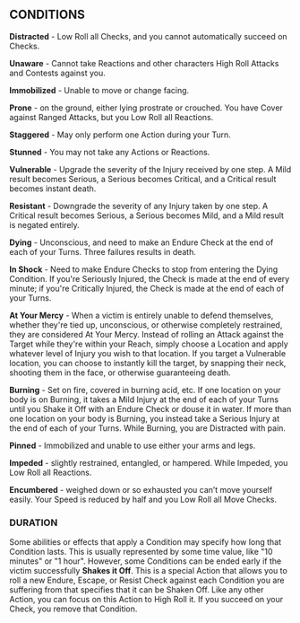 ## CONDITIONS

**Distracted** - Low Roll all Checks, and you cannot automatically succeed on Checks.

**Unaware** - Cannot take Reactions and other characters High Roll Attacks and Contests against you.

**Immobilized** - Unable to move or change facing.

**Prone** - on the ground, either lying prostrate or crouched. You have Cover against Ranged Attacks, but you Low Roll all Reactions.

**Staggered** - May only perform one Action during your Turn.

**Stunned** - You may not take any Actions or Reactions.

**Vulnerable** - Upgrade the severity of the Injury received by one step. A Mild result becomes Serious, a Serious becomes Critical, and a Critical result becomes instant death.

**Resistant** - Downgrade the severity of any Injury taken by one step. A Critical result becomes Serious, a Serious becomes Mild, and a Mild result is negated entirely.

**Dying** - Unconscious, and need to make an Endure Check at the end of each of your Turns. Three failures results in death.

**In Shock** - Need to make Endure Checks to stop from entering the Dying Condition. If you're Seriously Injured, the Check is made at the end of every minute; if you're Critically Injured, the Check is made at the end of each of your Turns.

**At Your Mercy** -  When a victim is entirely unable to defend themselves, whether they're tied up, unconscious, or otherwise completely restrained, they are considered At Your Mercy. Instead of rolling an Attack against the Target while they're within your Reach, simply choose a Location and apply whatever level of Injury you wish to that location. If you target a Vulnerable location, you can choose to instantly kill the target, by snapping their neck, shooting them in the face, or otherwise guaranteeing death.

**Burning** - Set on fire, covered in burning acid, etc. If one location on your body is on Burning, it takes a Mild Injury at the end of each of your Turns until you Shake it Off with an Endure Check or douse it in water. If more than one location on your body is Burning, you instead take a Serious Injury at the end of each of your Turns. While Burning, you are Distracted with pain.

**Pinned** - Immobilized and unable to use either your arms and legs.

**Impeded** - slightly restrained, entangled, or hampered. While Impeded, you Low Roll all Reactions.

**Encumbered** - weighed down or so exhausted you can’t move yourself easily. Your Speed is reduced by half and you Low Roll all Move Checks.

### DURATION

Some abilities or effects that apply a Condition may specify how long that Condition lasts. This is usually represented by some time value, like "10 minutes" or "1 hour". However, some Conditions can be ended early if the victim successfully **Shakes it Off**. This is a special Action that allows you to roll a new Endure, Escape, or Resist Check against each Condition you are suffering from that specifies that it can be Shaken Off. Like any other Action, you can focus on this Action to High Roll it. If you succeed on your Check, you remove that Condition.
